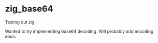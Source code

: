 # zig_base64

Testing out zig.

Wanted to try implementing base64 decoding. Will probably add encoding soon.
